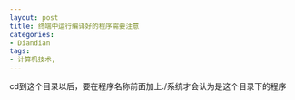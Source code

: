 ```yaml
---
layout: post
title: 终端中运行编译好的程序需要注意
categories:
- Diandian
tags:
- 计算机技术, 
---
```

cd到这个目录以后，要在程序名称前面加上./系统才会认为是这个目录下的程序